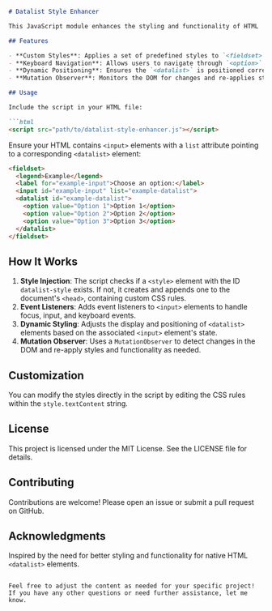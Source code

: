 ```markdown
# Datalist Style Enhancer

This JavaScript module enhances the styling and functionality of HTML `<datalist>` elements and their associated `<input>` elements. It dynamically applies custom styles and improves the user experience by adding keyboard navigation and other interactive features.

## Features

- **Custom Styles**: Applies a set of predefined styles to `<fieldset>`, `<legend>`, `<label>`, `<input>`, `<datalist>`, and `<option>` elements.
- **Keyboard Navigation**: Allows users to navigate through `<option>` elements using the arrow keys and select an option with the Enter key.
- **Dynamic Positioning**: Ensures the `<datalist>` is positioned correctly relative to its associated `<input>` element.
- **Mutation Observer**: Monitors the DOM for changes and re-applies styles and functionality to newly added `<datalist>` and `<input>` elements.

## Usage

Include the script in your HTML file:

```html
<script src="path/to/datalist-style-enhancer.js"></script>
```

Ensure your HTML contains `<input>` elements with a `list` attribute pointing to a corresponding `<datalist>` element:

```html
<fieldset>
  <legend>Example</legend>
  <label for="example-input">Choose an option:</label>
  <input id="example-input" list="example-datalist">
  <datalist id="example-datalist">
    <option value="Option 1">Option 1</option>
    <option value="Option 2">Option 2</option>
    <option value="Option 3">Option 3</option>
  </datalist>
</fieldset>
```

## How It Works

1. **Style Injection**: The script checks if a `<style>` element with the ID `datalist-style` exists. If not, it creates and appends one to the document's `<head>`, containing custom CSS rules.
2. **Event Listeners**: Adds event listeners to `<input>` elements to handle focus, input, and keyboard events.
3. **Dynamic Styling**: Adjusts the display and positioning of `<datalist>` elements based on the associated `<input>` element's state.
4. **Mutation Observer**: Uses a `MutationObserver` to detect changes in the DOM and re-apply styles and functionality as needed.

## Customization

You can modify the styles directly in the script by editing the CSS rules within the `style.textContent` string.

## License

This project is licensed under the MIT License. See the LICENSE file for details.

## Contributing

Contributions are welcome! Please open an issue or submit a pull request on GitHub.

## Acknowledgments

Inspired by the need for better styling and functionality for native HTML `<datalist>` elements.

```

Feel free to adjust the content as needed for your specific project! If you have any other questions or need further assistance, let me know.